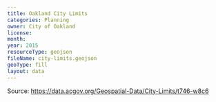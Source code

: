 ```yaml
---
title: Oakland City Limits
categories: Planning
owner: City of Oakland
license:
month:
year: 2015
resourceType: geojson
fileName: city-limits.geojson
geoType: fill
layout: data
---
```

Source:  https://data.acgov.org/Geospatial-Data/City-Limits/t746-w8c6
